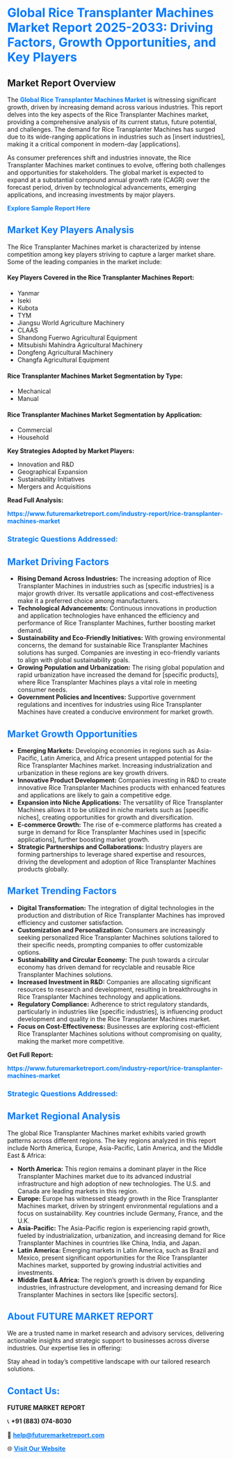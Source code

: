 <h1 style="color: #007BFF;">Global Rice Transplanter Machines Market Report 2025-2033: Driving Factors, Growth Opportunities, and Key Players</h1>

<section id="overview">
<h2>Market Report Overview</h2>
<p>The <a href="https://www.futuremarketreport.com/industry-report/rice-transplanter-machines-market" style="color: #007BFF; text-decoration: none;"><strong>Global Rice Transplanter Machines Market</strong></a> is witnessing significant growth, driven by increasing demand across various industries. This report delves into the key aspects of the Rice Transplanter Machines market, providing a comprehensive analysis of its current status, future potential, and challenges. The demand for Rice Transplanter Machines has surged due to its wide-ranging applications in industries such as [insert industries], making it a critical component in modern-day [applications].</p>
<p>As consumer preferences shift and industries innovate, the Rice Transplanter Machines market continues to evolve, offering both challenges and opportunities for stakeholders. The global market is expected to expand at a substantial compound annual growth rate (CAGR) over the forecast period, driven by technological advancements, emerging applications, and increasing investments by major players.</p>
</section>

<section id="overview">
<p><a href="https://www.futuremarketreport.com/request-sample/reportId=89216" style="color: #007BFF; text-decoration: none;"><strong>Explore Sample Report Here</strong></a></p>
</section>

<section id="key-players">
<h2 style="color: #007BFF;">Market Key Players Analysis</h2>
<p>The Rice Transplanter Machines market is characterized by intense competition among key players striving to capture a larger market share. Some of the leading companies in the market include:</p>
<h4>Key Players Covered in the Rice Transplanter Machines Report:</h4>
<ul><li>Yanmar</li><li>Iseki</li><li>Kubota</li><li>TYM</li><li>Jiangsu World Agriculture Machinery</li><li>CLAAS</li><li>Shandong Fuerwo Agricultural Equipment</li><li>Mitsubishi Mahindra Agricultural Machinery</li><li>Dongfeng Agricultural Machinery</li><li>Changfa Agricultural Equipment</li></ul>
<h4>Rice Transplanter Machines Market Segmentation by Type:</h4>
<ul><li>Mechanical</li><li>Manual</li></ul>

<h4>Rice Transplanter Machines Market Segmentation by Application:</h4>
<ul><li>Commercial</li><li>Household</li></ul>
<p><strong>Key Strategies Adopted by Market Players:</strong></p>
<ul>
<li>Innovation and R&D</li>
<li>Geographical Expansion</li>
<li>Sustainability Initiatives</li>
<li>Mergers and Acquisitions</li>
</ul>
</section>

<section>
<p><strong>Read Full Analysis: </strong></p><a href="https://www.futuremarketreport.com/industry-report/rice-transplanter-machines-market" style="color: #007BFF; text-decoration: none;"><strong>https://www.futuremarketreport.com/industry-report/rice-transplanter-machines-market</strong></a>
<h3 style="color: #007BFF;">Strategic Questions Addressed:</h3>
</section>

<section id="driving-factors">
<h2 style="color: #007BFF;">Market Driving Factors</h2>
<ul>
<li><strong>Rising Demand Across Industries:</strong> The increasing adoption of Rice Transplanter Machines in industries such as [specific industries] is a major growth driver. Its versatile applications and cost-effectiveness make it a preferred choice among manufacturers.</li>
<li><strong>Technological Advancements:</strong> Continuous innovations in production and application technologies have enhanced the efficiency and performance of Rice Transplanter Machines, further boosting market demand.</li>
<li><strong>Sustainability and Eco-Friendly Initiatives:</strong> With growing environmental concerns, the demand for sustainable Rice Transplanter Machines solutions has surged. Companies are investing in eco-friendly variants to align with global sustainability goals.</li>
<li><strong>Growing Population and Urbanization:</strong> The rising global population and rapid urbanization have increased the demand for [specific products], where Rice Transplanter Machines plays a vital role in meeting consumer needs.</li>
<li><strong>Government Policies and Incentives:</strong> Supportive government regulations and incentives for industries using Rice Transplanter Machines have created a conducive environment for market growth.</li>
</ul>
</section>

<section id="growth-opportunities">
<h2 style="color: #007BFF;">Market Growth Opportunities</h2>
<ul>
<li><strong>Emerging Markets:</strong> Developing economies in regions such as Asia-Pacific, Latin America, and Africa present untapped potential for the Rice Transplanter Machines market. Increasing industrialization and urbanization in these regions are key growth drivers.</li>
<li><strong>Innovative Product Development:</strong> Companies investing in R&D to create innovative Rice Transplanter Machines products with enhanced features and applications are likely to gain a competitive edge.</li>
<li><strong>Expansion into Niche Applications:</strong> The versatility of Rice Transplanter Machines allows it to be utilized in niche markets such as [specific niches], creating opportunities for growth and diversification.</li>
<li><strong>E-commerce Growth:</strong> The rise of e-commerce platforms has created a surge in demand for Rice Transplanter Machines used in [specific applications], further boosting market growth.</li>
<li><strong>Strategic Partnerships and Collaborations:</strong> Industry players are forming partnerships to leverage shared expertise and resources, driving the development and adoption of Rice Transplanter Machines products globally.</li>
</ul>
</section>

<section id="trending-factors">
<h2 style="color: #007BFF;">Market Trending Factors</h2>
<ul>
<li><strong>Digital Transformation:</strong> The integration of digital technologies in the production and distribution of Rice Transplanter Machines has improved efficiency and customer satisfaction.</li>
<li><strong>Customization and Personalization:</strong> Consumers are increasingly seeking personalized Rice Transplanter Machines solutions tailored to their specific needs, prompting companies to offer customizable options.</li>
<li><strong>Sustainability and Circular Economy:</strong> The push towards a circular economy has driven demand for recyclable and reusable Rice Transplanter Machines solutions.</li>
<li><strong>Increased Investment in R&D:</strong> Companies are allocating significant resources to research and development, resulting in breakthroughs in Rice Transplanter Machines technology and applications.</li>
<li><strong>Regulatory Compliance:</strong> Adherence to strict regulatory standards, particularly in industries like [specific industries], is influencing product development and quality in the Rice Transplanter Machines market.</li>
<li><strong>Focus on Cost-Effectiveness:</strong> Businesses are exploring cost-efficient Rice Transplanter Machines solutions without compromising on quality, making the market more competitive.</li>
</ul>
</section>

<section>
<p><strong>Get Full Report: </strong></p><a href="https://www.futuremarketreport.com/industry-report/rice-transplanter-machines-market" style="color: #007BFF; text-decoration: none;"><strong>https://www.futuremarketreport.com/industry-report/rice-transplanter-machines-market</strong></a>
<h3 style="color: #007BFF;">Strategic Questions Addressed:</h3>
</section>


<section id="regional-analysis">
<h2 style="color: #007BFF;">Market Regional Analysis</h2>
<p>The global Rice Transplanter Machines market exhibits varied growth patterns across different regions. The key regions analyzed in this report include North America, Europe, Asia-Pacific, Latin America, and the Middle East & Africa:</p>
<ul>
<li><strong>North America:</strong> This region remains a dominant player in the Rice Transplanter Machines market due to its advanced industrial infrastructure and high adoption of new technologies. The U.S. and Canada are leading markets in this region.</li>
<li><strong>Europe:</strong> Europe has witnessed steady growth in the Rice Transplanter Machines market, driven by stringent environmental regulations and a focus on sustainability. Key countries include Germany, France, and the U.K.</li>
<li><strong>Asia-Pacific:</strong> The Asia-Pacific region is experiencing rapid growth, fueled by industrialization, urbanization, and increasing demand for Rice Transplanter Machines in countries like China, India, and Japan.</li>
<li><strong>Latin America:</strong> Emerging markets in Latin America, such as Brazil and Mexico, present significant opportunities for the Rice Transplanter Machines market, supported by growing industrial activities and investments.</li>
<li><strong>Middle East & Africa:</strong> The region’s growth is driven by expanding industries, infrastructure development, and increasing demand for Rice Transplanter Machines in sectors like [specific sectors].</li>
</ul>
</section>

<footer>
<h2 style="color: #007BFF;">About FUTURE MARKET REPORT</h2>
<p>We are a trusted name in market research and advisory services, delivering actionable insights and strategic support to businesses across diverse industries. Our expertise lies in offering:</p>

<p>Stay ahead in today’s competitive landscape with our tailored research solutions.</p>

<h2 style="color: #007BFF;">Contact Us:</h2>
<p><strong>FUTURE MARKET REPORT</strong></p>
<p>📞 <strong>+91 (883) 074-8030</strong></p>
<p>📧 <strong><a href="mailto:help@futuremarketreport.com" style="color: #007BFF;">help@futuremarketreport.com</a></strong></p>
<p>🌐 <strong><a href="https://www.futuremarketreport.com/" style="color: #007BFF;">Visit Our Website</a></strong></p>
</footer>